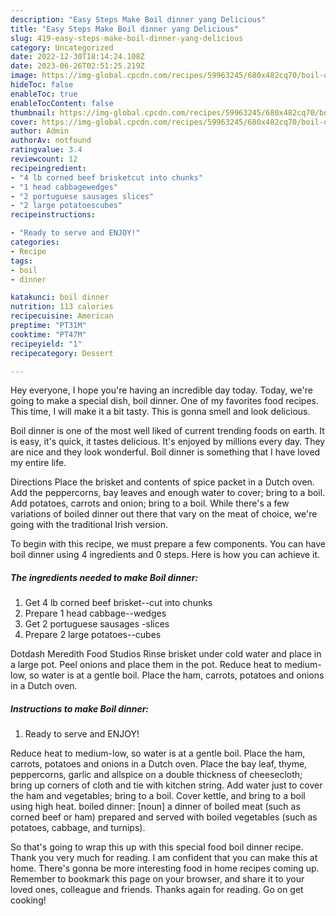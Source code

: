 ```yaml
---
description: "Easy Steps Make Boil dinner yang Delicious"
title: "Easy Steps Make Boil dinner yang Delicious"
slug: 419-easy-steps-make-boil-dinner-yang-delicious
category: Uncategorized
date: 2022-12-30T18:14:24.108Z
date: 2023-06-26T02:51:25.219Z
image: https://img-global.cpcdn.com/recipes/59963245/680x482cq70/boil-dinner-recipe-main-photo.jpg
hideToc: false
enableToc: true
enableTocContent: false
thumbnail: https://img-global.cpcdn.com/recipes/59963245/680x482cq70/boil-dinner-recipe-main-photo.jpg
cover: https://img-global.cpcdn.com/recipes/59963245/680x482cq70/boil-dinner-recipe-main-photo.jpg
author: Admin
authorAv: notfound
ratingvalue: 3.4
reviewcount: 12
recipeingredient:
- "4 lb corned beef brisketcut into chunks"
- "1 head cabbagewedges"
- "2 portuguese sausages slices"
- "2 large potatoescubes"
recipeinstructions:

- "Ready to serve and ENJOY!"
categories:
- Recipe
tags:
- boil
- dinner

katakunci: boil dinner 
nutrition: 113 calories
recipecuisine: American
preptime: "PT31M"
cooktime: "PT47M"
recipeyield: "1"
recipecategory: Dessert

---
```



Hey everyone, I hope you're having an incredible day today. Today, we're going to make a special dish, boil dinner. One of my favorites food recipes. This time, I will make it a bit tasty. This is gonna smell and look delicious.

Boil dinner is one of the most well liked of current trending foods on earth. It is easy, it's quick, it tastes delicious. It's enjoyed by millions every day. They are nice and they look wonderful. Boil dinner is something that I have loved my entire life.

Directions Place the brisket and contents of spice packet in a Dutch oven. Add the peppercorns, bay leaves and enough water to cover; bring to a boil. Add potatoes, carrots and onion; bring to a boil. While there&#39;s a few variations of boiled dinner out there that vary on the meat of choice, we&#39;re going with the traditional Irish version.


To begin with this recipe, we must prepare a few components. You can have boil dinner using 4 ingredients and 0 steps. Here is how you can achieve it.

<!--inarticleads1-->

##### The ingredients needed to make Boil dinner:

1. Get 4 lb corned beef brisket--cut into chunks
1. Prepare 1 head cabbage--wedges
1. Get 2 portuguese sausages -slices
1. Prepare 2 large potatoes--cubes


Dotdash Meredith Food Studios Rinse brisket under cold water and place in a large pot. Peel onions and place them in the pot. Reduce heat to medium-low, so water is at a gentle boil. Place the ham, carrots, potatoes and onions in a Dutch oven. 

<!--inarticleads2-->

##### Instructions to make Boil dinner:


1. Ready to serve and ENJOY!

Reduce heat to medium-low, so water is at a gentle boil. Place the ham, carrots, potatoes and onions in a Dutch oven. Place the bay leaf, thyme, peppercorns, garlic and allspice on a double thickness of cheesecloth; bring up corners of cloth and tie with kitchen string. Add water just to cover the ham and vegetables; bring to a boil. Cover kettle, and bring to a boil using high heat. boiled dinner: [noun] a dinner of boiled meat (such as corned beef or ham) prepared and served with boiled vegetables (such as potatoes, cabbage, and turnips). 

So that's going to wrap this up with this special food boil dinner recipe. Thank you very much for reading. I am confident that you can make this at home. There's gonna be more interesting food in home recipes coming up. Remember to bookmark this page on your browser, and share it to your loved ones, colleague and friends. Thanks again for reading. Go on get cooking!
